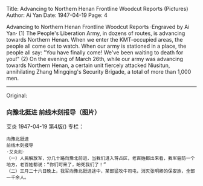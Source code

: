 Title: Advancing to Northern Henan Frontline Woodcut Reports (Pictures)
Author: Ai Yan
Date: 1947-04-19
Page: 4

Advancing to Northern Henan
Frontline Woodcut Reports
·Engraved by Ai Yan·
(1) The People's Liberation Army, in dozens of routes, is advancing towards Northern Henan. When we enter the KMT-occupied areas, the people all come out to watch. When our army is stationed in a place, the people all say: "You have finally come! We've been waiting to death for you!"
(2) On the evening of March 26th, while our army was advancing towards Northern Henan, a certain unit fiercely attacked Niusitun, annihilating Zhang Mingqing's Security Brigade, a total of more than 1,000 men.



<hr /> 

Original: 


### 向豫北挺进  前线木刻报导（图片）
艾炎
1947-04-19
第4版()
专栏：

    向豫北挺进
    前线木刻报导
    ·艾炎刻·
    （一）人民解放军，分几十路向豫北前进，当我们进入蒋占区，老百姓都出来看，我军驻防一个地方，老百姓都说：“你们可来了，盼死我们了！”
    （二）三月二十六日晚上，我军向豫北挺进途中，某部猛攻牛司屯，消灭张明卿的保安旅，全部一千余人。
